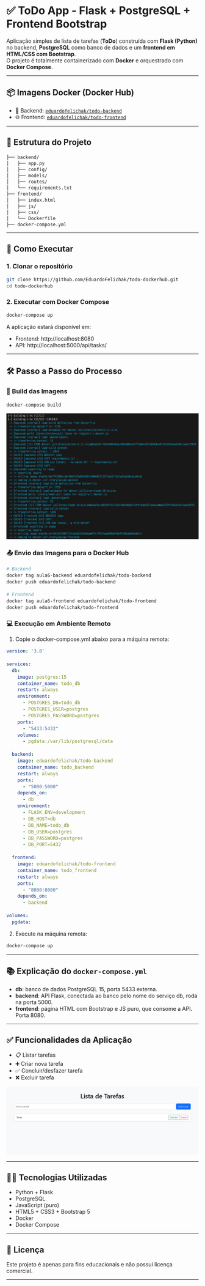 # ✅ ToDo App - Flask + PostgreSQL + Frontend Bootstrap

Aplicação simples de lista de tarefas (**ToDo**) construída com **Flask (Python)** no backend, **PostgreSQL** como banco de dados e um **frontend em HTML/CSS com Bootstrap**.  
O projeto é totalmente containerizado com **Docker** e orquestrado com **Docker Compose**.

---

## 📦 Imagens Docker (Docker Hub)

- 🔧 Backend: [`eduardofelichak/todo-backend`](https://hub.docker.com/r/eduardofelichak/todo-backend)
- 🌐 Frontend: [`eduardofelichak/todo-frontend`](https://hub.docker.com/r/eduardofelichak/todo-frontend)

---

## 🧱 Estrutura do Projeto
```
├── backend/ 
│   ├── app.py 
│   ├── config/ 
│   ├── models/ 
│   ├── routes/ 
│   └── requirements.txt 
├── frontend/ 
│   ├── index.html 
│   ├── js/ 
│   ├── css/ 
│   └── Dockerfile 
├── docker-compose.yml
```

---

## 🚀 Como Executar

### 1. Clonar o repositório

```bash
git clone https://github.com/EduardoFelichak/todo-dockerhub.git
cd todo-dockerhub
```

### 2. Executar com Docker Compose

```bash
docker-compose up
```
A aplicação estará disponível em:
- Frontend: http://localhost:8080
- API: http://localhost:5000/api/tasks/

---

## 🛠️ Passo a Passo do Processo


### 🔨 Build das Imagens
```bash
docker-compose build
```
![Exemplo de build correto](prints/exemplo_build.png)


### 📤 Envio das Imagens para o Docker Hub
```bash
# Backend
docker tag aula6-backend eduardofelichak/todo-backend
docker push eduardofelichak/todo-backend

# Frontend
docker tag aula6-frontend eduardofelichak/todo-frontend
docker push eduardofelichak/todo-frontend
```

### 💻 Execução em Ambiente Remoto

1. Copie o docker-compose.yml abaixo para a máquina remota:
```yaml
version: '3.8'

services:
  db:
    image: postgres:15
    container_name: todo_db
    restart: always
    environment:
      - POSTGRES_DB=todo_db
      - POSTGRES_USER=postgres
      - POSTGRES_PASSWORD=postgres
    ports:
      - "5433:5432"
    volumes:
      - pgdata:/var/lib/postgresql/data

  backend:
    image: eduardofelichak/todo-backend
    container_name: todo_backend
    restart: always
    ports:
      - "5000:5000"
    depends_on:
      - db
    environment:
      - FLASK_ENV=development
      - DB_HOST=db
      - DB_NAME=todo_db
      - DB_USER=postgres
      - DB_PASSWORD=postgres
      - DB_PORT=5432

  frontend:
    image: eduardofelichak/todo-frontend
    container_name: todo_frontend
    restart: always
    ports:
      - "8080:8080"
    depends_on:
      - backend

volumes:
  pgdata:
```

2. Execute na máquina remota:
```bash
docker-compose up
```

---

## 📚 Explicação do `docker-compose.yml`
- **db**: banco de dados PostgreSQL 15, porta 5433 externa.
- **backend**: API Flask, conectada ao banco pelo nome do serviço db, roda na porta 5000.
- **frontend**: página HTML com Bootstrap e JS puro, que consome a API. Porta 8080.

---

## ✅ Funcionalidades da Aplicação
- 📋 Listar tarefas
- ➕ Criar nova tarefa
- ✅ Concluir/desfazer tarefa
- ❌ Excluir tarefa

![Tela inicial](prints/tela_main.png)

---

## 👨‍💻 Tecnologias Utilizadas
- Python + Flask
- PostgreSQL
- JavaScript (puro)
- HTML5 + CSS3 + Bootstrap 5
- Docker
- Docker Compose

---

## 📄 Licença

Este projeto é apenas para fins educacionais e não possui licença comercial.

---
